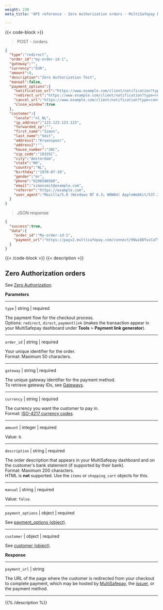 ```yaml
---
weight: 238
meta_title: "API reference - Zero Authorization orders - MultiSafepay Docs"

---
```

{{< code-block >}}
> POST - /orders

```json
{
  "type":"redirect",
  "order_id":"my-order-id-1",
  "gateway":"",
  "currency":"EUR",
  "amount":0,
  "description":"Zero Authorization Test",
  "manual":false,
  "payment_options":{
    "notification_url":"https://www.example.com/client/notification?type=notification",
    "redirect_url":"https://www.example.com/client/notification?type=redirect",
    "cancel_url":"https://www.example.com/client/notification?type=cancel",
    "close_window":true
  },
  "customer":{
    "locale":"nl_NL",
    "ip_address":"123.123.123.123",
    "forwarded_ip":"",
    "first_name":"Simon",
    "last_name":"Smit",
    "address1":"Kraanspoor",
    "address2":"",
    "house_number":"39C",
    "zip_code":"1033SC",
    "city":"Amsterdam",
    "state":"NH",
    "country":"NL",
    "birthday":"1970-07-10",
    "gender":"mr",
    "phone":"0208500500",
    "email":"simonsmit@example.com",
    "referrer":"https://example.com",
    "user_agent":"Mozilla/5.0 (Windows NT 6.3; WOW64) AppleWebKit/537.36 (KHTML, like Gecko) Chrome/38.0.2125.111 Safari/537.36"
  }
}
```
> JSON response


```json
{
  "success":true,
  "data":{
    "order_id":"My-order-id-1",
    "payment_url":"https://payv2.multisafepay.com/connect/99wi0OTuiCaTY2nwEiEOybWpVx8MNwrJ75c/?lang=nl_NL"
  }
}
```
{{< /code-block >}}
{{< description >}}
## Zero Authorization orders

See [Zero Authorization](/payments/features/zero-authorization/). 

**Parameters**

----------------
`type` | string | required

The payment flow for the checkout process.    
Options: `redirect`, `direct`, `paymentlink` (makes the transaction appear in your MultiSafepay dashboard under **Tools** > **Payment link generator**).

----------------
`order_id` | string | required

Your unique identifier for the order.  
Format: Maximum 50 characters.

----------------
`gateway` | string | required

The unique gateway identifier for the payment method.  
To retrieve gateway IDs, see [Gateways](/api/#gateways).

----------------
`currency` | string | required

The currency you want the customer to pay in.   
Format: [ISO-4217 currency codes](https://www.iso.org/iso-4217-currency-codes.html).  

----------------
`amount` | integer | required

Value: `0`.

----------------
`description` | string | required

The order description that appears in your MultiSafepay dashboard and on the customer's bank statement (if supported by their bank).   
Format: Maximum 200 characters.   
HTML is **not** supported. Use the `items` or `shopping_cart` objects for this.

----------------
`manual` | string | required

Value: `false`.

----------------
`payment_options` | object | required

See [payment_options (object)](/api/#payment-options-object).

----------------
`customer` | object | required

See [customer (object)](/api/#customer-object).

**Response**

----------------
`payment_url` | string 

The URL of the page where the customer is redirected from your checkout to complete payment, which may be hosted by [MultiSafepay](/payment-pages/), the [issuer](/glossaries/multisafepay-glossary/#issuer), or the payment method.

----------------

{{% /description %}}
